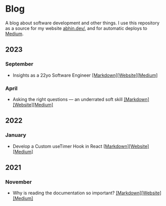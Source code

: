 # Blog

A blog about software development and other things. I use this repository as a source for my website [abhin.dev/](https://www.abhin.dev/), and for automatic deploys to [Medium](https://www.medium.com/@abhinr).

## 2023

### September

- Insights as a 22yo Software Engineer [[Markdown]](posts/2023/09/insights-as-a-22yo-software-engineer.md)[[Website]](https://www.abhin.dev/blog/insights-as-a-22yo-software-engineer)[[Medium]](https://medium.com/design-bootcamp/insights-as-a-22yo-software-engineer-d3b8a79c585b)

### April

- Asking the right questions — an underrated soft skill [[Markdown]](posts/2023/04/asking-the-right-questions-—-an-underrated-soft-skill.md)[[Website]](https://www.abhin.dev/blog/asking-the-right-questions-—-an-underrated-soft-skill)[[Medium]](https://medium.com/design-bootcamp/asking-the-right-questions-an-underrated-soft-skill-62bc5ca80013)


## 2022

### January

- Develop a Custom useTimer Hook in React [[Markdown]](posts/2022/01/develop-a-custom-usetimer-hook-in-react.md)[[Website]](https://www.abhin.dev/blog/develop-a-custom-usetimer-hook-in-react)[[Medium]](https://javascript.plainenglish.io/developing-a-custom-usetimer-hook-in-react-18585ea3d24)


## 2021

### November

- Why is reading the documentation so important? [[Markdown]](posts/2021/11/why-is-reading-the-documentation-so-important.md)[[Website]](https://www.abhin.dev/blog/why-is-reading-the-documentation-so-important)[[Medium]](https://javascript.plainenglish.io/why-is-reading-the-documentation-so-important-5cf50bab0c9f)


